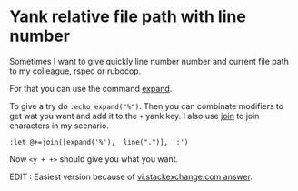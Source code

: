 # Yank relative file path with line number

Sometimes I want to give quickly line number number and current file path to
my colleague, rspec or rubocop.

For that you can use the command [expand](http://vimdoc.sourceforge.net/htmldoc/eval.html#expand()).

To give a try do `:echo expand("%")`. Then you can combinate modifiers to
get wat you want and add it to the `+` yank key. I also use [join](http://vimhelp.appspot.com/eval.txt.html#join%28%29) to join 
characters in my scenario.

```viml
:let @+=join([expand('%'),  line(".")], ':')
```

Now `<y + +>` should give you what you want.


EDIT : Easiest version because of [vi.stackexchange.com answer](http://vi.stackexchange.com/questions/6923/yank-current-file-path-and-line-number-into-system-clipboard/6925#6925).


